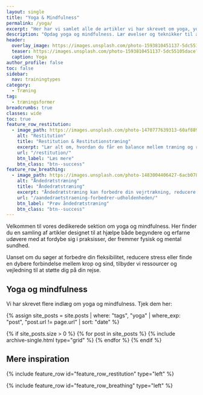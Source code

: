 ```yaml
---
layout: single
title: "Yoga & Mindfulness"
permalink: /yoga/
excerpt: "Her har vi samlet alle de artikler vi har skrevet om yoga, yogaøvelser og yoga for begyndere."
description: "Opdag yoga og mindfulness. Lær øvelser og teknikker til at reducere stress, forbedre fleksibilitet og skabe balance i hverdagen."
header:
  overlay_image: https://images.unsplash.com/photo-1593810451137-5dc55105dace?ixid=MnwxMjA3fDB8MHxwaG90by1wYWdlfHx8fGVufDB8fHx8&ixlib=rb-1.2.1&auto=format&fit=crop&h=630&w=1200&q=60
  teaser: https://images.unsplash.com/photo-1593810451137-5dc55105dace?ixid=MnwxMjA3fDB8MHxwaG90by1wYWdlfHx8fGVufDB8fHx8&ixlib=rb-1.2.1&auto=format&fit=crop&h=300&w=400&q=10
  caption: Yoga
author_profile: false
toc: false
sidebar:
  nav: trainingtypes
category:
  - Træning
tag:
  - træningsformer
breadcrumbs: true
classes: wide
toc: true
feature_row_restitution:
  - image_path: https://images.unsplash.com/photo-1470777639313-60af88918203?ixlib=rb-1.2.1&ixid=eyJhcHBfaWQiOjEyMDd9&auto=format&fit=crop&h=300&w=400&q=10
    alt: "Restitution"
    title: "Restitution & Restitutionstræning"
    excerpt: "Lær alt om, hvordan du får en balance mellem træning og restitution, så du kan bygge kroppen op og få de optimale resultater. Her er en komplet guide til restitution, så du kan gøre den så optimal og effektiv som muligt."
    url: "/restitution/"
    btn_label: "Læs mere"
    btn_class: "btn--success"
feature_row_breathing:
  - image_path: https://images.unsplash.com/photo-1483004406427-6acb078d1f2d?ixlib=rb-1.2.1&ixid=eyJhcHBfaWQiOjEyMDd9&auto=format&fit=crop&h=300&w=400&q=10
    alt: "Åndedrætstræning"
    title: "Åndedrætstræning"
    excerpt: "Åndedrætstræning kan forbedre din vejrtrækning, reducere stress og øge energiniveauet. Enkle øvelser kan gavne både restitution og velvære."
    url: "/aandedraetstraening-forbedrer-udholdenheden/"
    btn_label: "Prøv åndedrætstræning"
    btn_class: "btn--success"
---
```


Velkommen til vores dedikerede sektion om yoga og mindfulness. Her finder du en samling af artikler designet til at hjælpe både begyndere og erfarne udøvere med at fordybe sig i praksisser, der fremmer fysisk og mental sundhed.

Uanset om du søger at forbedre din fleksibilitet, reducere stress eller finde en dybere forbindelse mellem krop og sind, tilbyder vi ressourcer og vejledning til at støtte dig på din rejse.

## Yoga og mindfulness

Vi har skrevet flere indlæg om yoga og mindfulness. Tjek dem her:

{% assign site_posts = site.posts | where: "tags", "yoga" | where_exp: "post", "post.url != page.url" | sort: "date" %}

<div class="feature__wrapper">

{% if site_posts.size > 0 %}
  {% for post in site_posts %}
    {% include archive-single.html type="grid" %}
  {% endfor %}
{% endif %}

</div>

## Mere inspiration

{% include feature_row id="feature_row_restitution" type="left" %}

{% include feature_row id="feature_row_breathing" type="left" %}
